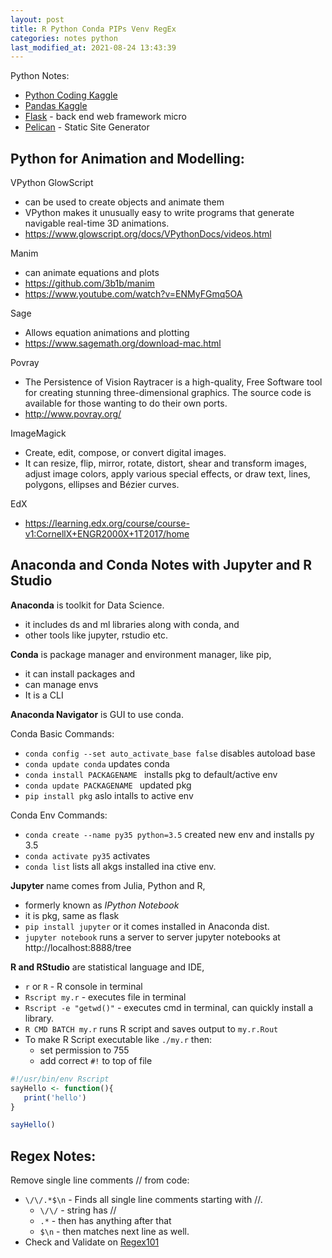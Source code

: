 ```yaml
---
layout: post
title: R Python Conda PIPs Venv RegEx
categories: notes python
last_modified_at: 2021-08-24 13:43:39
---
```


Python Notes:
- [Python Coding Kaggle](https://www.kaggle.com/iyadavvaibhav/python-notes)
- [Pandas Kaggle](https://www.kaggle.com/iyadavvaibhav/pandas-notes)
- [Flask](../flask-notes) - back end web framework micro
- [Pelican](../pelican-python-notes/) - Static Site Generator

## Python for Animation and Modelling:

VPython GlowScript
- can be used to create objects and animate them
- VPython makes it unusually easy to write programs that generate navigable real-time 3D animations.
- https://www.glowscript.org/docs/VPythonDocs/videos.html


Manim
- can animate equations and plots
- https://github.com/3b1b/manim
- https://www.youtube.com/watch?v=ENMyFGmq5OA

Sage
- Allows equation animations and plotting
- https://www.sagemath.org/download-mac.html

Povray
- The Persistence of Vision Raytracer is a high-quality, Free Software tool for creating stunning three-dimensional graphics. The source code is available for those wanting to do their own ports.
- http://www.povray.org/

ImageMagick
- Create, edit, compose, or convert digital images.
- It can resize, flip, mirror, rotate, distort, shear and transform images, adjust image colors, apply various special effects, or draw text, lines, polygons, ellipses and Bézier curves.

EdX
- https://learning.edx.org/course/course-v1:CornellX+ENGR2000X+1T2017/home




## Anaconda and Conda Notes with Jupyter and R Studio

**Anaconda** is toolkit for Data Science.
- it includes ds and ml libraries along with conda, and 
- other tools like jupyter, rstudio etc.

**Conda** is package manager and environment manager, like pip,
- it can install packages and 
- can manage envs 
- It is a CLI

**Anaconda Navigator** is GUI to use conda.

Conda Basic Commands:
- `conda config --set auto_activate_base false` disables autoload base
- `conda update conda` updates conda
- `conda install PACKAGENAME ` installs pkg to default/active env
- `conda update PACKAGENAME ` updated pkg
- `pip install pkg` aslo intalls to active env

Conda Env Commands:
- `conda create --name py35 python=3.5` created new env and installs py 3.5
- `conda activate py35` activates
- `conda list` lists all akgs installed ina ctive env.

**Jupyter** name comes from Julia, Python and R,
- formerly known as *IPython Notebook*
- it is pkg, same as flask
- `pip install jupyter` or it comes installed in Anaconda dist.
- `jupyter notebook` runs a server to server jupyter notebooks at http://localhost:8888/tree

**R and RStudio** are statistical language and IDE,
- `r` or `R` - R console in terminal
- `Rscript my.r` - executes file in terminal
- `Rscript -e "getwd()"` - executes cmd in terminal, can quickly install a library.
- `R CMD BATCH my.r` runs R script and saves output to `my.r.Rout`
- To make R Script executable like `./my.r` then:
  - set permission to 755
  - add correct `#!` to top of file

```r
#!/usr/bin/env Rscript
sayHello <- function(){
   print('hello')
}

sayHello()
```

## Regex Notes:

Remove single line comments // from code:
- `\/\/.*$\n` - Finds all single line comments starting with //.
  - `\/\/` - string has //
  - `.*` - then has anything after that
  - `$\n` - then matches next line as well.
- Check and Validate on [Regex101](https://regex101.com/)